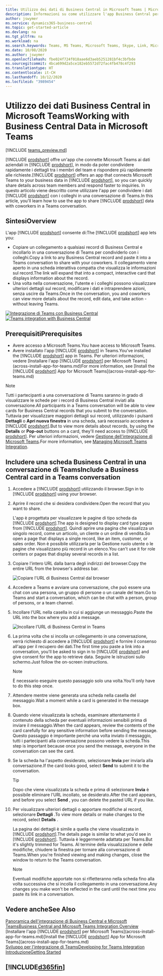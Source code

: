 ```yaml
---
title: Utilizzo dei dati di Business Central in Microsoft Teams | Microsoft Docs
description: Informazioni su come utilizzare l'app Business Central per Microsoft Teams.
author: jswymer
ms.service: dynamics365-business-central
ms.topic: get-started-article
ms.devlang: na
ms.tgt_pltfrm: na
ms.workload: na
ms.search.keywords: Teams, MS Teams, Microsoft Teams, Skype, Link, Microsoft 365, collaborate, collaboration, teamwork
ms.date: 10/08/2020
ms.author: jswymer
ms.openlocfilehash: fbe024f724f018aae6d3aeb5251281bf4c3bfbde
ms.sourcegitcommit: 4bca699d2a5ce182eb5572d72fac4fb478c4f293
ms.translationtype: HT
ms.contentlocale: it-CH
ms.lasthandoff: 10/12/2020
ms.locfileid: "3989454"
---
```

# <a name="working-with-business-central-data-in-microsoft-teams"></a><span data-ttu-id="33c45-103">Utilizzo dei dati Business Central in Microsoft Teams</span><span class="sxs-lookup"><span data-stu-id="33c45-103">Working with Business Central Data in Microsoft Teams</span></span>

[!INCLUDE [teams_preview.md](includes/teams_preview.md)]

<span data-ttu-id="33c45-104">[!INCLUDE [prodshort](includes/prodshort.md)] offre un'app che connette Microsoft Teams ai dati aziendali in [!INCLUDE [prodshort](includes/prodshort.md)], in modo da poter condividere rapidamente i dettagli tra i membri del team e rispondere più rapidamente alle richieste.</span><span class="sxs-lookup"><span data-stu-id="33c45-104">[!INCLUDE [prodshort](includes/prodshort.md)] offers an app that connects Microsoft Teams to your business data in [!INCLUDE [prodshort](includes/prodshort.md)], so you can quickly share details across team members and respond faster to inquiries.</span></span> <span data-ttu-id="33c45-105">In questo articolo viene descritto come utilizzare l'app per condividere i dati [!INCLUDE [prodshort](includes/prodshort.md)] con i colleghi in una conversazione di Teams.</span><span class="sxs-lookup"><span data-stu-id="33c45-105">In this article, you'll learn how to use the app to share [!INCLUDE [prodshort](includes/prodshort.md)] data with coworkers in a Teams conversation.</span></span>

## <a name="overview"></a><span data-ttu-id="33c45-106">Sintesi</span><span class="sxs-lookup"><span data-stu-id="33c45-106">Overview</span></span>

<span data-ttu-id="33c45-107">L'app [!INCLUDE [prodshort](includes/prodshort.md)] consente di:</span><span class="sxs-lookup"><span data-stu-id="33c45-107">The [!INCLUDE [prodshort](includes/prodshort.md)] app lets you:</span></span>

- <span data-ttu-id="33c45-108">Copiare un collegamento a qualsiasi record di Business Central e incollarlo in una conversazione di Teams per condividerlo con i colleghi.</span><span class="sxs-lookup"><span data-stu-id="33c45-108">Copy a link to any Business Central record and paste it into a Teams conversation to share with your coworkers.</span></span> <span data-ttu-id="33c45-109">Il collegamento viene aperto in una scheda interattiva compatta che visualizza le informazioni sul record.</span><span class="sxs-lookup"><span data-stu-id="33c45-109">The link will expand that into a compact, interactive card that displays information about the record.</span></span>
- <span data-ttu-id="33c45-110">Una volta nella conversazione, l'utente e i colleghi possono visualizzare ulteriori dettagli sul record, modificare i dati e intraprendere azioni, senza uscire da Teams.</span><span class="sxs-lookup"><span data-stu-id="33c45-110">Once in the conversation, you and coworkers can view more details about the record, edit data, and take action - without leaving Teams.</span></span>

<span data-ttu-id="33c45-111">[![Integrazione di Teams con Business Central](media/teams-intro-v3.png)](media/teams-intro-v3.png#lightbox)</span><span class="sxs-lookup"><span data-stu-id="33c45-111">[![Teams integration with Business Central](media/teams-intro-v3.png)](media/teams-intro-v3.png#lightbox)</span></span>

## <a name="prerequisites"></a><span data-ttu-id="33c45-112">Prerequisiti</span><span class="sxs-lookup"><span data-stu-id="33c45-112">Prerequisites</span></span>

- <span data-ttu-id="33c45-113">Avere accesso a Microsoft Teams.</span><span class="sxs-lookup"><span data-stu-id="33c45-113">You have access to Microsoft Teams.</span></span>
- <span data-ttu-id="33c45-114">Avere installato l'app [!INCLUDE [prodshort](includes/prodshort.md)] in Teams.</span><span class="sxs-lookup"><span data-stu-id="33c45-114">You've installed the [!INCLUDE [prodshort](includes/prodshort.md)] app in Teams.</span></span> <span data-ttu-id="33c45-115">Per ulteriori informazioni, vedere [Installare l'app [!INCLUDE [prodshort](includes/prodshort.md)] per Microsoft Teams](across-install-app-for-teams.md)</span><span class="sxs-lookup"><span data-stu-id="33c45-115">For more information, see [Install the [!INCLUDE [prodshort](includes/prodshort.md)] App for Microsoft Teams](across-install-app-for-teams.md)</span></span>

> [!NOTE]
> <span data-ttu-id="33c45-116">Tutti i partecipanti a una conversazione di Teams saranno in grado di visualizzare le schede per i record di Business Central inviati alla conversazione.</span><span class="sxs-lookup"><span data-stu-id="33c45-116">All participants in a Teams conversation will be able to view cards for Business Central records that you submit to the conversation.</span></span> <span data-ttu-id="33c45-117">Tuttavia per visualizzare maggiori dettagli sui record, utilizzando i pulsanti **Dettagli** o **Apri nuova finestra** in una scheda, sarà necessario accedere a [!INCLUDE [prodshort](includes/prodshort.md)].</span><span class="sxs-lookup"><span data-stu-id="33c45-117">But to view more details about records, by using the **Details** or **Pop-out** buttons on a card, they'll need access to [!INCLUDE [prodshort](includes/prodshort.md)].</span></span> <span data-ttu-id="33c45-118">Per ulteriori informazioni, vedere [Gestione dell'integrazione di Microsoft Teams](admin-teams-integration.md#minimum-requirements-1).</span><span class="sxs-lookup"><span data-stu-id="33c45-118">For more information, see [Managing Microsoft Teams Integration](admin-teams-integration.md#minimum-requirements-1).</span></span>
<!--
- People You and your coworkers have the following permissions in [!INCLUDE [prodshort](includes/prodshort.md)]
  - To paste a [!INCLUDE [prodshort](includes/prodshort.md)] link into a Teams conversation and have it expand into a card, you have to have at least permission to view the page and its data.
  - Once a card is submitted into a conversation, any user in that conversation can view that card without having permission to Business Central.
  - For other users to view more details from card, they must also have view permission, as a minimum, to the page and its data. If they want to change data, they'll need modify permissions.

  Setting up permissions is typically done by an administrator. For more information, see [Managing Microsoft Teams Integration](admin-teams-integration.md).-->

## <a name="include-a-business-central-card-in-a-teams-conversation"></a><span data-ttu-id="33c45-119">Includere una scheda Business Central in una conversazione di Teams</span><span class="sxs-lookup"><span data-stu-id="33c45-119">Include a Business Central card in a Teams conversation</span></span>

1. <span data-ttu-id="33c45-120">Accedere a [!INCLUDE [prodshort](includes/prodshort.md)] utilizzando il browser.</span><span class="sxs-lookup"><span data-stu-id="33c45-120">Sign in to [!INCLUDE [prodshort](includes/prodshort.md)] using your browser.</span></span>
2. <span data-ttu-id="33c45-121">Aprire il record che si desidera condividere.</span><span class="sxs-lookup"><span data-stu-id="33c45-121">Open the record that you want to share.</span></span>

    <span data-ttu-id="33c45-122">L'app è progettata per visualizzare le pagine di tipo scheda da [!INCLUDE [prodshort](includes/prodshort.md)].</span><span class="sxs-lookup"><span data-stu-id="33c45-122">The app is designed to display card type pages from [!INCLUDE [prodshort](includes/prodshort.md)].</span></span> <span data-ttu-id="33c45-123">Quindi aprire una pagina che visualizza un singolo record, come un articolo, un cliente o un ordine di vendita.</span><span class="sxs-lookup"><span data-stu-id="33c45-123">So open a page that displays a single record, like an item, customer, or sales order.</span></span> <span data-ttu-id="33c45-124">Non è possibile utilizzarla per la Gestione ruolo utente o le pagine che visualizzano più record in un elenco.</span><span class="sxs-lookup"><span data-stu-id="33c45-124">You can't use it for role centers or pages that display several records in a list.</span></span>

3. <span data-ttu-id="33c45-125">Copiare l'intero URL dalla barra degli indirizzi del browser.</span><span class="sxs-lookup"><span data-stu-id="33c45-125">Copy the entire URL from the browser's address bar.</span></span>

   ![Copiare l'URL di Business Central dal browser](media/teams-url.png)
4. <span data-ttu-id="33c45-127">Accedere a Teams e avviare una conversazione, che può essere una chat con una persona, un gruppo di persone o un canale del team.</span><span class="sxs-lookup"><span data-stu-id="33c45-127">Go to Teams and start a conversation, which can be chat with a person, group of persons, or a team channel.</span></span>

    <!--Teams imposes a few limitations here eg. you cannot unfurl a link during a Voice/Video call :/ We should probably only mention this in a Troubleshooting section (and i hope it will also be fixed soon)-->
5. <span data-ttu-id="33c45-128">Incollare l'URL nella casella in cui si aggiunge un messaggio.</span><span class="sxs-lookup"><span data-stu-id="33c45-128">Paste the URL into the box where you add a message.</span></span>

   ![Incollare l'URL di Business Central in Teams](media/teams-paste-url.png)
6. <span data-ttu-id="33c45-130">La prima volta che si incolla un collegamento in una conversazione, verrà richiesto di accedere a [!INCLUDE [prodshort](includes/prodshort.md)] e fornire il consenso all'app per il recupero dei dati.</span><span class="sxs-lookup"><span data-stu-id="33c45-130">The first time you paste a link into a conversation, you'll be asked to sign in to [!INCLUDE [prodshort](includes/prodshort.md)] and give consent for the app to retrieve data.</span></span> <span data-ttu-id="33c45-131">Seguire le istruzioni sullo schermo.</span><span class="sxs-lookup"><span data-stu-id="33c45-131">Just follow the on-screen instructions.</span></span>

    > [!NOTE]
    > <span data-ttu-id="33c45-132">È necessario eseguire questo passaggio solo una volta.</span><span class="sxs-lookup"><span data-stu-id="33c45-132">You'll only have to do this step once.</span></span>

7. <span data-ttu-id="33c45-133">Attendere mentre viene generata una scheda nella casella del messaggio.</span><span class="sxs-lookup"><span data-stu-id="33c45-133">Wait a moment while a card is generated in the message box.</span></span>

8. <span data-ttu-id="33c45-134">Quando viene visualizzata la scheda, esaminare attentamente il contenuto della scheda per eventuali informazioni sensibili prima di inviare il messaggio.</span><span class="sxs-lookup"><span data-stu-id="33c45-134">When the card appears, review the contents of the card carefully for any sensitive information before sending the message.</span></span> <span data-ttu-id="33c45-135">Questo passaggio è importante perché una volta inviato il messaggio, tutti i partecipanti alla conversazione possono vedere la scheda.</span><span class="sxs-lookup"><span data-stu-id="33c45-135">This step is important because once you send the message, everyone in the conversation can see the card.</span></span>

9. <span data-ttu-id="33c45-136">Se la scheda ha l'aspetto desiderato, selezionare **Invia** per inviarla alla conversazione.</span><span class="sxs-lookup"><span data-stu-id="33c45-136">If the card looks good, select **Send** to submit it to the conversation.</span></span>

    > [!TIP]
    > <span data-ttu-id="33c45-137">Dopo che viene visualizzata la scheda e prima di selezionare **Invia** è possibile eliminare l'URL incollato, se desiderato.</span><span class="sxs-lookup"><span data-stu-id="33c45-137">After the card appears, and before you select **Send** , you can delete the pasted URL if you like.</span></span>

10. <span data-ttu-id="33c45-138">Per visualizzare ulteriori dettagli o apportare modifiche al record, selezionare **Dettagli** .</span><span class="sxs-lookup"><span data-stu-id="33c45-138">To view more details or make changes to the record, select **Details** .</span></span>

    <span data-ttu-id="33c45-139">La pagina dei dettagli è simile a quella che viene visualizzata in [!INCLUDE [prodshort](includes/prodshort.md)].</span><span class="sxs-lookup"><span data-stu-id="33c45-139">The details page is similar to what you'd see in [!INCLUDE [prodshort](includes/prodshort.md)].</span></span> <span data-ttu-id="33c45-140">Tuttavia è leggermente adattata per Teams.</span><span class="sxs-lookup"><span data-stu-id="33c45-140">But it's slightly trimmed for Teams.</span></span> <span data-ttu-id="33c45-141">Al termine della visualizzazione e delle modifiche, chiudere la finestra per tornare alla conversazione di Teams.</span><span class="sxs-lookup"><span data-stu-id="33c45-141">When you're finished viewing and making changes, close the window to return to the Teams conversation.</span></span>

    > [!NOTE]
    > <span data-ttu-id="33c45-142">Eventuali modifiche apportate non si rifletteranno nella scheda fino alla volta successiva che si incolla il collegamento in una conversazione.</span><span class="sxs-lookup"><span data-stu-id="33c45-142">Any changes you make won't be reflected in the card until the next time you paste its link in a conversation.</span></span>

## <a name="see-also"></a><span data-ttu-id="33c45-143">Vedere anche</span><span class="sxs-lookup"><span data-stu-id="33c45-143">See Also</span></span>

[<span data-ttu-id="33c45-144">Panoramica dell'integrazione di Business Central e Microsoft Teams</span><span class="sxs-lookup"><span data-stu-id="33c45-144">Business Central and Microsoft Teams Integration Overview</span></span>](across-teams-overview.md)  
<span data-ttu-id="33c45-145">[Installare l'app [!INCLUDE [prodshort](includes/prodshort.md)] per Microsoft Teams](across-install-app-for-teams.md)</span><span class="sxs-lookup"><span data-stu-id="33c45-145">[Install the [!INCLUDE [prodshort](includes/prodshort.md)] App for Microsoft Teams](across-install-app-for-teams.md)</span></span>  
[<span data-ttu-id="33c45-146">Sviluppo per l'integrazione di Teams</span><span class="sxs-lookup"><span data-stu-id="33c45-146">Developing for Teams Integration</span></span>](/dynamics365/business-central/dev-itpro/developer/devenv-develop-for-teams)  
[<span data-ttu-id="33c45-147">Introduzione</span><span class="sxs-lookup"><span data-stu-id="33c45-147">Getting Started</span></span>](product-get-started.md)  

## [!INCLUDE[d365fin](includes/free_trial_md.md)]  
